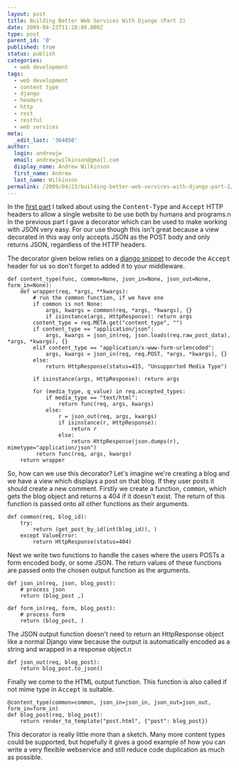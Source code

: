 ```yaml
---
layout: post
title: Building Better Web Services With Django (Part 2)
date: 2009-04-23T11:28:00.000Z
type: post
parent_id: '0'
published: true
status: publish
categories:
  - web development
tags:
  - web development
  - content type
  - django
  - headers
  - http
  - rest
  - restful
  - web services
meta:
  _edit_last: '364050'
author:
  login: andrewjw
  email: andrewjwilkinson@gmail.com
  display_name: Andrew Wilkinson
  first_name: Andrew
  last_name: Wilkinson
permalink: /2009/04/23/building-better-web-services-with-django-part-2/
---
```

In the <a href="https://www.theandrewwilkinson.com/2009/04/08/building-better-web-services-with-django-part-1/">first part</a> I talked about using the <tt>Content-Type</tt> and <tt>Accept</tt> HTTP headers to allow a single website to be use both by humans and programs.n
In the previous part I gave a decorator which can be used to make working with JSON very easy. For our use though this isn't great because a view decorated in this way only accepts JSON as the POST body and only returns JSON, regardless of the HTTP headers.

The decorator given below relies on a <a href="http://www.djangosnippets.org/snippets/1042/">django snippet</a> to decode the <tt>Accept</tt> header for us so don't forget to added it to your middleware.

    def content_type(func, common=None, json_in=None, json_out=None, form_in=None):
        def wrapper(req, *args, **kwargs):
            # run the common function, if we have one
            if common is not None:
                args, kwargs = common(req, *args, *kwargs), {}
                if isinstance(args, HttpResponse): return args
            content_type = req.META.get("content_type", "")
            if content_type == "application/json":
                args, kwargs = json_in(req, json.loads(req.raw_post_data), *args, *kwargs), {}
            elif content_type == "application/x-www-form-urlencoded":
                args, kwargs = json_in(req, req.POST, *args, *kwargs), {}
            else:
                return HttpResponse(status=415, "Unsupported Media Type")
    
            if isinstance(args, HttpResponse): return args

            for (media_type, q_value) in req.accepted_types:
                if media_type == "text/html":
                    return func(req, args, kwargs)
                else:
                    r = json_out(req, args, kwargs)
                    if isinstance(r, HttpResponse):
                        return r
                    else:
                        return HttpResponse(json.dumps(r), mimetype="application/json")
             return func(req, args, kwargs)
        return wrapper

So, how can we use this decorator? Let's imagine we're creating a blog and we have a view which displays a post on that blog. If they user posts it should create a new comment. Firstly we create a function, <tt>common</tt>, which gets the blog object and returns a 404 if it doesn't exist. The return of this function is passed onto all other functions as their arguments.

    def common(req, blog_id):
        try:
            return (get_post_by_id(int(blog_id)), )
        except ValueError:
            return HttpResponse(status=404)

Next we write two functions to handle the cases where the users POSTs a form encoded body, or some JSON. The return values of these functions are passed onto the chosen output function as the arguments.

    def json_in(req, json, blog_post):
        # process json
        return (blog_post ,)
    
    def form_in(req, form, blog_post):
        # process form
        return (blog_post, )

The JSON output function doesn't need to return an HttpResponse object like a normal Django view because the output is automatically encoded as a string and wrapped in a response object.n

    def json_out(req, blog_post):
        return blog_post.to_json()

Finally we come to the HTML output function. This function is also called if not mime type in <tt>Accept</tt> is suitable.

    @content_type(common=common, json_in=json_in, json_out=json_out, form_in=form_in)
    def blog_post(req, blog_post):
        return render_to_template("post.html", {"post": blog_post})

This decorator is really little more than a sketch. Many more content types could be supported, but hopefully it gives a good example of how you can write a very flexible webservice and still reduce code duplication as much as possible.
